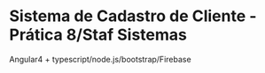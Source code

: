 # Sistema de Cadastro de Cliente - Prática 8/Staf Sistemas
Angular4 + typescript/node.js/bootstrap/Firebase
